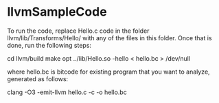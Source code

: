 # llvmSampleCode

To run the code, replace Hello.c code in the folder llvm/lib/Transforms/Hello/ with any of the files in this folder.
Once that is done, run the following steps:

cd llvm/build
make
opt ../lib/Hello.so -hello < hello.bc > /dev/null

where hello.bc is bitcode for existing program that you want to analyze, generated as follows:

clang -O3 -emit-llvm hello.c -c -o hello.bc

